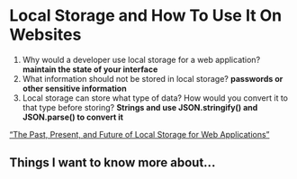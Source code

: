 # Local Storage and How To Use It On Websites

1. Why would a developer use local storage for a web application?
**maintain the state of your interface**
2. What information should not be stored in local storage?
**passwords or other sensitive information**
3. Local storage can store what type of data? How would you convert it to that type before storing?
**Strings and use  JSON.stringify() and JSON.parse() to convert it**

[“The Past, Present, and Future of Local Storage for Web Applications”](http://diveinto.html5doctor.com/storage.html)

## Things I want to know more about...